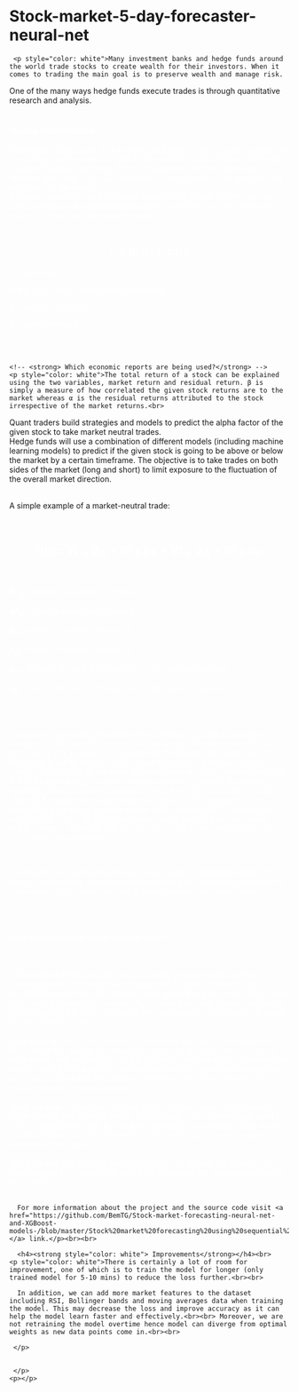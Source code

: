 # Stock-market-5-day-forecaster-neural-net


     <p style="color: white">Many investment banks and hedge funds around the world trade stocks to create wealth for their investors. When it comes to trading the main goal is to preserve wealth and manage risk. 
One of the many ways hedge funds execute trades is through quantitative research and analysis.<br><br>
    <h4><strong style="color: white"> Staying market neutral</strong></h4>
    <p style="color: white">Quantitative traders use data to make predictions. This is usually carried out by making simple models to capture the markets state and forecast trends based on historical patterns. Quants find patterns in these historical datasets and make risk-adjusted statistical bets based on the patterns and behaviour of the market.<br>
A simple model such as the Capital Asset Pricing Model (CAPM) can be used to describe the relationship between systematic risk and expected return of a stock to help execute a trade.
</p>

<math>
  <h2 style="color: white ; text-align:center"><strong>r =  βr(t) + α(t)</strong></h2>
  <p style="color: white ; text-align:left"> <strong>r</strong>= Total returns</p>
  <p style="color: white ; text-align:left"> <strong>βr(t)</strong>= stock return attributed to the market</p>
  <p style="color: white ; text-align:left"> <strong>β</strong>= market correlation</p>
  <p style="color: white ; text-align:left"> <strong>α</strong>= alpha (residual)</p>
</math><br><br>




    <!-- <strong> Which economic reports are being used?</strong> -->
    <p style="color: white">The total return of a stock can be explained using the two variables, market return and residual return. β is simply a measure of how correlated the given stock returns are to the market whereas α is the residual returns attributed to the stock irrespective of the market returns.<br>
Quant traders build strategies and models to predict the alpha factor of the given stock to take market neutral trades. <br> 
Hedge funds will use a combination of different models (including machine learning models) to predict if the given stock is going to be above or below the market by a certain timeframe. The objective is to take trades on both sides of the market (long and short) to limit exposure to the fluctuation of the overall market direction.<br><br>

A simple example of a market-neutral trade:<br><br>

<math>
  <h2 style="color: white ; text-align:center"><strong>r(p)=  W <sub>A</sub>  β<sub>A</sub> + W <sub>B</sub>  β<sub>B</sub>  +   W <sub>A</sub>  α<sub>A</sub> + W <sub>B</sub>  α<sub>B</sub>  </strong></h2><br>
  <p style="color: white ; text-align:left"> <strong>W <sub>A</sub> </strong>= Weight allocation of stock A </p>
  <p style="color: white ; text-align:left"> <strong>W <sub>B</sub> </strong>= Weight allocation of stock B</p>
  <p style="color: white ; text-align:left"> <strong> β<sub>A</sub></strong>= market correlation of stock A</p>
   <p style="color: white ; text-align:left"> <strong> β<sub>A</sub></strong>= market correlation of stock B</p>
    <p style="color: white ; text-align:left"> <strong> α<sub>A</sub></strong>= Returns of stock A irrespective of the market (residual)</p>
    <p style="color: white ; text-align:left"> <strong> α<sub>B</sub></strong>= Returns of stock B irrespective of the market (residual)</p>

</math><br><br>

 <p style="color: white">Let assume our predictive model is forecasting that stock A is going to increase by 1% above the market. To take a neutral trade we would have to find a stock that is inversely correlated to the market. As a result, we find that stock B will be trading -0.5% below the market. Since we cannot change the β values of the stock we would have to adjust the weighting (W A & W B) accordingly to reduce market exposure to zero in the first two variables. For this specific example if stock A has βA=1 and stock B is βB=-1 , then W B would have to be 4 whenever W A is 2. Consequently, the expected return r(p) is going to derive solely from the last 2 variables in equation (W A αA + W B αB) and hence will be neutral from the overall market returns. The trade will only be successful if the alpha factors are correct that was modelled.</p><br>

 <p style="color: white">It is important to realise that hedge funds spend a substantial amount of money constructing, developing and improving the predictive models since inaccuracy in the model can lead to a considerable amount of losses. </p><br><br>

 <h4><strong style="color: white"> How does the model in the webapp work?</strong></h4><br>
    <p style="color: white">TThe model behind the web app is a neural net supervised machine learning model, which has been trained with 5 years of historical data of all the SP500 companies. The feature sets it was trained on are the daily  Open, High, Low, Adjusted Close values. By receiving the daily feature sets  (from yahoo finance) the model forecasts the upcoming 5th-day value to indicate the trend of the stock.<br><br>
      Back-propagation is the essence of neural net training. It is the practice of fine-tuning the weights of a neural net based on the error rate to capture the patterns and relationships of the data set. The user does not necessarily need to specify what patterns to look for. Once the model architecture has been constructed and the learning parameters have been adjusted, the neural network learns on its own.<br><br>
      Since our data is relatively small we used a simple model architecture of 2 hidden layers with 5 dense nodes. The activation function we have used is relu (rectified linear unit). By stacking several of these dense nodes we can create a higher order of polynomials which help capture more complex patterns of the dataset. <br><br>
      The data was split 67% for training and 33% for testing. We trained our small dataset for 3 epochs for which we measured the mean squared error to be ~19%.<br><br>

      For more information about the project and the source code visit <a href="https://github.com/BemTG/Stock-market-forecasting-neural-net-and-XGBoost-models-/blob/master/Stock%20market%20forecasting%20using%20sequential%20neural%20net%20model.ipynb">github </a> link.</p><br><br>

      <h4><strong style="color: white"> Improvements</strong></h4><br>
    <p style="color: white">There is certainly a lot of room for improvement, one of which is to train the model for longer (only trained model for 5-10 mins) to reduce the loss further.<br><br>

      In addition, we can add more market features to the dataset including RSI, Bollinger bands and moving averages data when training the model. This may decrease the loss and improve accuracy as it can help the model learn faster and effectively.<br><br> Moreover, we are not retraining the model overtime hence model can diverge from optimal weights as new data points come in.<br><br>













  </p>


     </p>


     </p>
    <p></p>
  </div>
</div>
